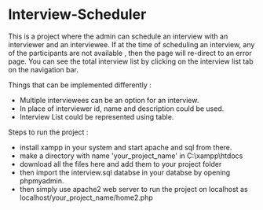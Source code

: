 # Interview-Scheduler
This is a project where the admin can schedule an interview with an interviewer and an interviewee.
If at the time of scheduling an interview, any of the participants are not available , then the page will re-direct to an error page.
You can see the total interview list by clicking on the interview list tab on the navigation bar.



Things that can be implemented differently :
* Multiple interviewees can be an option for an interview.
* In place of interviewer id, name and description could be used.
* Interview List could be represented using table.

Steps to run the project :
* install xampp in your system and start apache and sql from there.
* make a directory with name 'your_project_name' in C:\xampp\htdocs
* download all the files here and add them to your project folder
* then import the interview.sql databse in your databse by opening phpmyadmin.
* then simply use apache2 web server to run the project on localhost as localhost/your_project_name/home2.php
